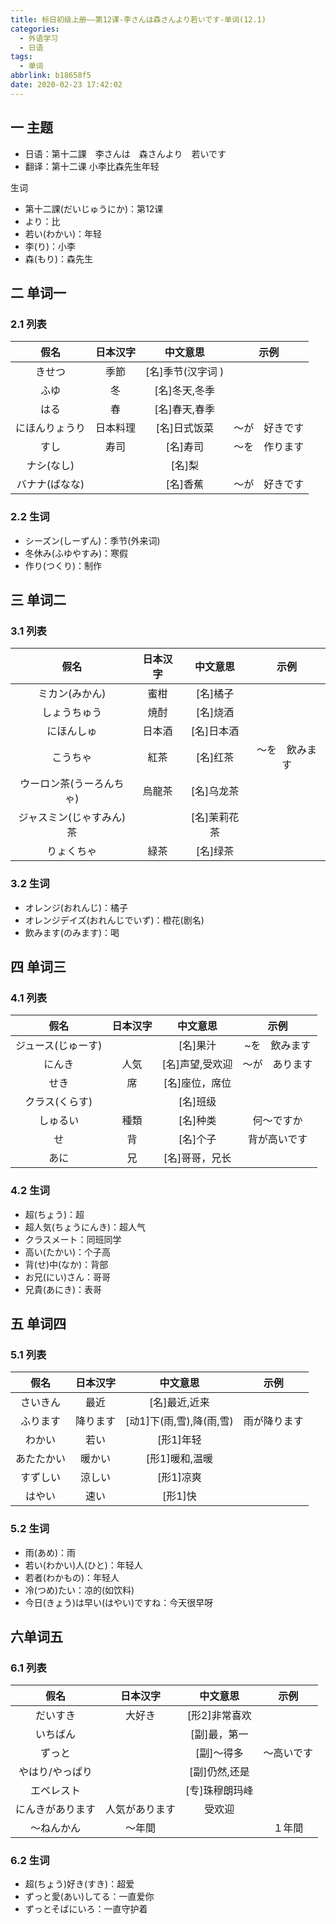 ```yaml
---
title: 标日初级上册——第12课-李さんは森さんより若いです-单词(12.1)
categories:
  - 外语学习
  - 日语
tags:
  - 单词
abbrlink: b18658f5
date: 2020-02-23 17:42:02
---
```

## 一 主题
* 日语：第十二課　李さんは　森さんより　若いです
* 翻译：第十二课 小李比森先生年轻 

生词

* 第十二課(だいじゅうにか)：第12课
* より：比
* 若い(わかい)：年轻
* 李(り)：小李
* 森(もり)：森先生

<!--more-->

## 二 单词一

### 2.1 列表

|      假名      | 日本汉字 |     中文意思      |      示例      |
| :------------: | :------: | :---------------: | :------------: |
|     きせつ     |   季節   | [名]季节(汉字词 ) |                |
|      ふゆ      |    冬    |   [名]冬天,冬季   |                |
|      はる      |    春    |   [名]春天,春季   |                |
| にほんりょうり | 日本料理 |   [名]日式饭菜    | ～が　好きです |
|      すし      |   寿司   |     [名]寿司      | 〜を　作ります |
|   ナシ(なし)   |          |      [名]梨       |                |
| バナナ(ばなな) |          |     [名]香蕉      | ～が　好きです |

### 2.2 生词

* シーズン(しーずん)：季节(外来词)
* 冬休み(ふゆやすみ)：寒假
* 作り(つくり)：制作

## 三 单词二
### 3.1 列表

|           假名           | 日本汉字 |   中文意思   |      示例      |
| :----------------------: | :------: | :----------: | :------------: |
|      ミカン(みかん)      |   蜜柑   |   [名]橘子   |                |
|       しょうちゅう       |   焼酎   |   [名]烧酒   |                |
|        にほんしゅ        |  日本酒  |  [名]日本酒  |                |
|         こうちゃ         |   紅茶   |   [名]红茶   | ～を　飲みます |
| ウーロン茶(うーろんちゃ) |  烏龍茶  |  [名]乌龙茶  |                |
| ジャスミン(じゃすみん)茶 |          | [名]茉莉花茶 |                |
|        りょくちゃ        |   緑茶   |   [名]绿茶   |                |

### 3.2 生词

* オレンジ(おれんじ)：橘子
* オレンジデイズ(おれんじでいず)：橙花(剧名)
* 飲みます(のみます)：喝

## 四 单词三

### 4.1 列表

|        假名        | 日本汉字 |    中文意思     |      示例      |
| :----------------: | :------: | :-------------: | :------------: |
| ジュース(じゅーす) |          |    [名]果汁     | ~を　飲みます  |
|       にんき       |   人気   | [名]声望,受欢迎 | ～が　あります |
|        せき        |    席    | [名]座位，席位  |                |
|   クラス(くらす)   |          |    [名]班级     |                |
|      しゅるい      |   種類   |    [名]种类     |   何〜ですか   |
|         せ         |    背    |    [名]个子     |  背が高いです  |
|        あに        |    兄    | [名]哥哥，兄长  |                |

### 4.2 生词

* 超(ちょう)：超
* 超人気(ちょうにんき)：超人气
* クラスメート：同班同学
* 高い(たかい)：个子高
* 背(せ)中(なか)：背部
* お兄(にい)さん：哥哥
* 兄貴(あにき)：表哥

## 五 单词四
### 5.1 列表
|    假名    | 日本汉字 |         中文意思         |     示例     |
| :--------: | :------: | :----------------------: | :----------: |
|  さいきん  |   最近   |      [名]最近,近来       |              |
|  ふります  | 降ります | [动1]下(雨,雪),降(雨,雪) | 雨が降ります |
|   わかい   |   若い   |        [形1]年轻         |              |
| あたたかい |  暖かい  |      [形1]暖和,温暖      |              |
|  すずしい  |  涼しい  |        [形1]凉爽         |              |
|   はやい   |   速い   |         [形1]快          |              |

### 5.2 生词

* 雨(あめ)：雨
* 若い(わかい)人(ひと)：年轻人
* 若者(わかもの)：年轻人
* 冷(つめ)たい：凉的(如饮料)
* 今日(きょう)は早い(はやい)ですね：今天很早呀

## 六单词五

### 6.1 列表

|       假名       |    日本汉字    |    中文意思    |    示例    |
| :--------------: | :------------: | :------------: | :--------: |
|     だいすき     |     大好き     | [形2]非常喜欢  |            |
|     いちばん     |                |  [副]最，第一  |            |
|      ずっと      |                |   [副]〜得多   | ～高いです |
| やはり/やっぱり  |                | [副]仍然,还是  |            |
|    エベレスト    |                | [专]珠穆朗玛峰 |            |
| にんきがあります | 人気があります |     受欢迎     |            |
|    〜ねんかん    |     〜年間     |                |   １年間   |

### 6.2 生词

* 超(ちょう)好き(すき)：超爱
* ずっと愛(あい)してる：一直爱你
* ずっとそばにいろ：一直守护着

